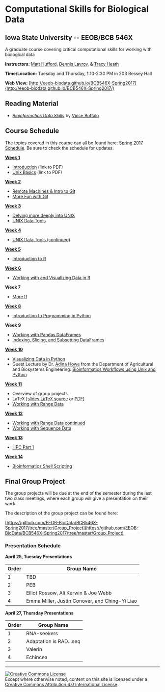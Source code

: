 # Computational Skills for Biological Data

## Iowa State University -- EEOB/BCB 546X

A graduate course covering critical computational skills for working with biological data

**Instructors:** [Matt Hufford](http://www.public.iastate.edu/~mhufford/HuffordLab/home.html), [Dennis Lavrov](https://sites.google.com/site/dennislavrov/), & [Tracy Heath](http://phyloworks.org/)

**Time/Location:** Tuesday and Thursday, 1:10-2:30 PM in 203 Bessey Hall

**Web View:** [http://eeob-biodata.github.io/BCB546X-Spring2017](http://eeob-biodata.github.io/BCB546X-Spring2017/)

## Reading Material

* [*Bioinformatics Data Skills*](http://shop.oreilly.com/product/0636920030157.do) by [Vince Buffalo](http://www.vincebuffalo.com/)

## Course Schedule

The topics covered in this course can all be found here: [Spring 2017 Schedule](https://docs.google.com/spreadsheets/d/1JBceaPuVd3BFrmCHOfKq64-MQeXMknZvTVWGJpdDP44/edit#gid=2028832040).
Be sure to check the schedule for updates.

**[Week 1](https://github.com/EEOB-BioData/BCB546X-Spring2017/tree/master/Week_1)**

* [Introduction](https://github.com/EEOB-BioData/BCB546X-Spring2017/blob/master/Week_1/Week1_Lecture1.pdf) (link to PDF)
* [Unix Basics](https://github.com/EEOB-BioData/BCB546X-Spring2017/blob/master/Week_1/Week1_Lecture2.pdf) (link to PDF)

**[Week 2](https://github.com/EEOB-BioData/BCB546X-Spring2017/tree/master/Week_2)**

* [Remote Machines & Intro to Git](http://eeob-biodata.github.io/BCB546X-Spring2017/Week_2/lecture_17Jan-TAH.html)
* [More Fun with Git](http://eeob-biodata.github.io/BCB546X-Spring2017/Week_2/lecture_19Jan-TAH.html)

**[Week 3](https://github.com/EEOB-BioData/BCB546X-Spring2017/tree/master/Week_3)**

* [Delving more deeply into UNIX](http://eeob-biodata.github.io/BCB546X-Spring2017/Week_3/lecture_24Jan-MBH.html)
* [UNIX Data Tools](http://eeob-biodata.github.io/BCB546X-Spring2017/Week_3/lecture_26-Jan-MBH.html)

**[Week 4](https://github.com/EEOB-BioData/BCB546X-Spring2017/tree/master/Week_4)**

* [UNIX Data Tools (continued)](http://eeob-biodata.github.io/BCB546X-Spring2017/Week_4/lecture_31-Jan-MBH.html#34)

**[Week 5](https://github.com/EEOB-BioData/BCB546X-Spring2017/tree/master/Week_5)**

* [Introduction to R](https://eeob-biodata.github.io/R-Data-Skills/)

**[Week 6](https://github.com/EEOB-BioData/BCB546X-Spring2017/tree/master/Week_5)**

* [Working with and Visualizing Data in R](https://eeob-biodata.github.io/R-Data-Skills/)

**Week 7**

* [More R](https://eeob-biodata.github.io/R-Data-Skills/)

**[Week 8](https://github.com/EEOB-BioData/BCB546X-Spring2017/tree/master/Week_8)**

* [Introduction to Programming in Python](https://eeob-biodata.github.io/2017-python-programming/)

**Week 9**

* [Working with Pandas DataFrames](https://eeob-biodata.github.io/2017-python-programming/03-starting-with-data/)
* [Indexing, Slicing, and Subsetting DataFrames](https://eeob-biodata.github.io/2017-python-programming/04-more-dataframes/)

**[Week 10](https://github.com/EEOB-BioData/BCB546X-Spring2017/tree/master/Week_10)**

* [Visualizing Data in Python](https://eeob-biodata.github.io/2017-python-programming/05-ggplot-viz)
* Guest Lecture by Dr. [Adina Howe](http://germslab.org/people/) from the Department of Agricultural and Biosystems Engineering: [Bioinformatics Workflows using Unix and Python](https://github.com/EEOB-BioData/BCB546X-Spring2017/tree/master/python-howe)

**[Week 11](https://github.com/EEOB-BioData/BCB546X-Spring2017/tree/master/Week_11)**

* Overview of group projects
* LaTeX [[slides LaTeX source](https://www.sharelatex.com/project/58d9b0d9b610a7f176ff5e81) or [PDF](https://github.com/EEOB-BioData/BCB546X-Spring2017/blob/master/Week_11/lecture_28Mar-TAH.pdf)]
* [Working with Range Data](http://eeob-biodata.github.io/BCB546X-Spring2017/Week_11/lecture_30Mar-MBH.html)

**[Week 12](https://github.com/EEOB-BioData/BCB546X-Spring2017/tree/master/Week_12)**

* [Working with Range Data continued](http://eeob-biodata.github.io/BCB546X-Spring2017/Week_12/lecture_04Apr-MBH.html#38)
* [Working with Sequence Data](http://eeob-biodata.github.io/BCB546X-Spring2017/Week_12/lecture_06Apr-TAH.html)

**[Week 13](https://github.com/EEOB-BioData/BCB546X-Spring2017/tree/master/Week_13)**

* [HPC Part 1](http://eeob-biodata.github.io/BCB546X-Spring2017/Week_13/lecture_11Apr-LCB.html)

**[Week 14](https://github.com/EEOB-BioData/BCB546X-Spring2017/tree/master/Week_14)**

* [Bioinformatics Shell Scripting](http://eeob-biodata.github.io/BCB546X-Spring2017/Week_14/lecture_18Apr-MBH.html)



## Final Group Project

The group projects will be due at the end of the semester during the last two class meetings, where each group will give a presentation on their work.

The description of the group project can be found here:

[https://github.com/EEOB-BioData/BCB546X-Spring2017/tree/master/Group_Project](https://github.com/EEOB-BioData/BCB546X-Spring2017/tree/master/Group_Project)

### Presentation Schedule
**April 25, Tuesday Presentations**

Order    |    Group Name
--------|---------------
1    |    TBD
2    |    PEB
3    |    Elliot Rossow, Ali Kerwin & Joe Webb
4    |    Emma Miller, Justin Conover, and Ching-Yi Liao

**April 27, Thursday Presentations**

Order    |    Group Name
--------|---------------
1    |    RNA-seekers
2    |    Adaptation is RAD...seq
3    |    Valerin
4    |    Echincea

---
<a rel="license" href="http://creativecommons.org/licenses/by/4.0/"><img alt="Creative Commons License" style="border-width:0" src="https://i.creativecommons.org/l/by/4.0/88x31.png" /></a><br />Except where otherwise noted, content on this site is licensed under a <a rel="license" href="http://creativecommons.org/licenses/by/4.0/">Creative Commons Attribution 4.0 International License</a>.
